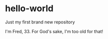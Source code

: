 # hello-world
Just my first brand new repository

I'm Fred, 33. For God's sake, I'm too old for that!
